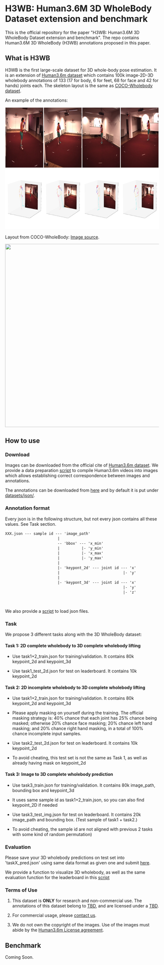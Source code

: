 # H3WB: Human3.6M 3D WholeBody Dataset extension and benchmark

This is the official repository for the paper "H3WB: Human3.6M 3D WholeBody Dataset extension and benchmark". The repo contains Human3.6M 3D WholeBody (H3WB) annotations proposed in this paper.


## What is H3WB

H3WB is the first large-scale dataset for 3D whole-body pose estimation. It is an extension of [Human3.6m dataset](http://vision.imar.ro/human3.6m/) which contains 100k image-2D-3D wholebody annotations of 133 (17 for body, 6 for feet, 68 for face and 42 for hands) joints each. The skeleton layout is the same as 
[COCO-Wholebody dataset](https://github.com/jin-s13/COCO-WholeBody).

An example of the annotations:

<img src="imgs/1.jpg" width="800" height="400">

Layout from COCO-WholeBody: [Image source](https://github.com/jin-s13/COCO-WholeBody).

<img src="imgs/Fig2_anno.png" width="600" height="600">


## How to use

### Download

Images can be downloaded from the official cite of [Human3.6m dataset](http://vision.imar.ro/human3.6m/).
We provide a data preparation [script](datasets/data_preparation.py) to compile Human3.6m videos into images which allows establishing correct correspondence between images and annotations.

The annotations can be downloaded from [here](https://drive.google.com/file/d/1K6l5w_2jfK3MIpCbd0EZ0wTjs9Bd0Hbf/view?usp=sharing) and by default it is put under [datasets/json/](datasets/json/).

### Annotation format
Every json is in the following structure, but not every json contains all these values. See Task section.
```
XXX.json --- sample id --- 'image_path'
                        |
                        -- 'bbox' --- 'x_min'
                        |          |- 'y_min'
                        |          |- 'x_max'
                        |          |- 'y_max'
                        |
                        |- 'keypont_2d' --- joint id --- 'x'
                        |                             |- 'y'
                        |
                        |- 'keypont_3d' --- joint id --- 'x'
                                                      |- 'y'
                                                      |- 'z'
                        
                        
```
We also provide a [script](utils/utils.py) to load json files.

### Task

We propose 3 different tasks along with the 3D WholeBody dataset:

#### Task 1: 2D complete wholebody to 3D complete wholebody lifting

 - Use task1+2_train.json for training/validation. It contains 80k keypoint_2d and keypoint_3d

 - Use task1_test_2d.json for test on leaderboard. It contains 10k keypoint_2d

#### Task 2: 2D incomplete wholebody to 3D complete wholebody lifting

 - Use task1+2_train.json for training/validation. It contains 80k keypoint_2d and keypoint_3d
 - Please apply masking on yourself during the training. The official masking strategy is: 40% chance that each joint has 25% 
chance being masked; otherwise 20% chance face masking; 20% chance left hand masking; and 20% chance right hand masking, in a 
total of 100% chance incomplete input samples.

 - Use task2_test_2d.json for test on leaderboard. It contains 10k keypoint_2d
 - To avoid cheating, this test set is not the same as Task 1, as well as already having mask on keypoint_2d

#### Task 3: Image to 3D complete wholebody prediction

 - Use task3_train.json for training/validation. It contains 80k image_path, bounding box and keypoint_3d
 - It uses same sample id as task1+2_train.json, so you can also find keypoint_2D if needed

 - Use task3_test_img.json for test on leaderboard. It contains 20k image_path and bounding box. (Test sample of task1 + 
task2.)
 - To avoid cheating, the sample id are not aligned with previous 2 tasks with some kind of random permutation)

### Evaluation

Please save your 3D wholebody predictions on test set into 'taskX_pred.json' using same data format as given one and
submit [here]().

We provide a function to visualize 3D wholebody, as well as the same evaluation function for the leaderboard in 
this [script](utils/utils.py)

### Terms of Use

1. This dataset is **ONLY** for research and non-commercial use. 
   The annotations of this dataset belong to [TBD](), and are licensed under a [TBD]().

2. For commercial usage, please [contact us](mailto:wholebody3d@gmail.com?subject=Commercial%20Use).

3. We do not own the copyright of the images. Use of the images must abide by the 
   [Human3.6m License agreement](http://vision.imar.ro/human3.6m/eula.php).

## Benchmark

Coming Soon.

<!---
| Method | Task | Whole | Body | Raw Face  | Nose-aligned Face | Raw Hands | Wrist-aligned Hands |
|--------|------|-------|------|-----------|-------------------|-----------|---------------------|
-->

<!---
## Citation

If you use this dataset in your project, please cite this paper.

```
@inproceedings{XXX,
  title={},
  author={Anonymous for now},
  booktitle={Proceedings of the Computer Vision and Pattern Recognition (CVPR)},    
  year={2022}
}
```

## Reference

```
```
-->

